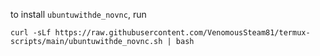 to install `ubuntuwithde_novnc`, run 
```
curl -sLf https://raw.githubusercontent.com/VenomousSteam81/termux-scripts/main/ubuntuwithde_novnc.sh | bash
```
